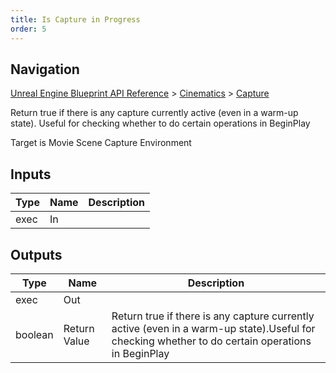 ```yaml
---
title: Is Capture in Progress
order: 5
---
```

## Navigation

[Unreal Engine Blueprint API Reference](https://dev.epicgames.com/documentation/en-us/unreal-engine/BlueprintAPI) > [Cinematics](https://dev.epicgames.com/documentation/en-us/unreal-engine/BlueprintAPI/Cinematics) > [Capture](https://dev.epicgames.com/documentation/en-us/unreal-engine/BlueprintAPI/Cinematics/Capture)

Return true if there is any capture currently active (even in a warm-up state).
Useful for checking whether to do certain operations in BeginPlay

Target is Movie Scene Capture Environment

## Inputs

| Type | Name | Description |
| --- | --- | --- |
| exec | In |  |

## Outputs

| Type | Name | Description |
| --- | --- | --- |
| exec | Out |  |
| boolean | Return Value | Return true if there is any capture currently active (even in a warm-up state).Useful for checking whether to do certain operations in BeginPlay |
